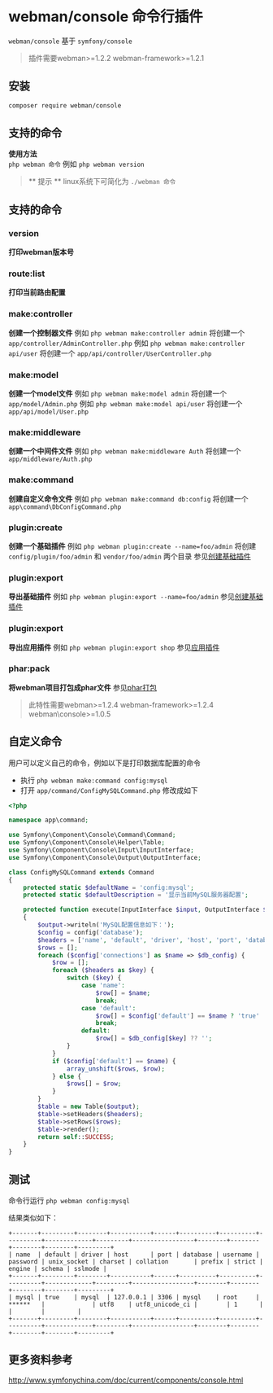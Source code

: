 # webman/console 命令行插件

`webman/console` 基于 `symfony/console`

> 插件需要webman>=1.2.2 webman-framework>=1.2.1

## 安装
 
```sh
composer require webman/console
```

## 支持的命令
**使用方法**  
`php webman 命令`
例如 `php webman version`  

> ** 提示 **
> linux系统下可简化为 `./webman 命令`

## 支持的命令
### version
**打印webman版本号**

### route:list
**打印当前路由配置**

### make:controller
**创建一个控制器文件** 
例如 `php webman make:controller admin` 将创建一个 `app/controller/AdminController.php`
例如 `php webman make:controller api/user` 将创建一个 `app/api/controller/UserController.php`

### make:model
**创建一个model文件**
例如 `php webman make:model admin` 将创建一个 `app/model/Admin.php`
例如 `php webman make:model api/user` 将创建一个 `app/api/model/User.php`

### make:middleware
**创建一个中间件文件**
例如 `php webman make:middleware Auth` 将创建一个 `app/middleware/Auth.php`

### make:command
**创建自定义命令文件**
例如 `php webman make:command db:config` 将创建一个 `app\command\DbConfigCommand.php`

### plugin:create
**创建一个基础插件**
例如 `php webman plugin:create --name=foo/admin` 将创建`config/plugin/foo/admin` 和 `vendor/foo/admin` 两个目录
参见[创建基础插件](../plugin/create.md)

### plugin:export
**导出基础插件**
例如 `php webman plugin:export --name=foo/admin` 
参见[创建基础插件](../plugin/create.md)

### plugin:export
**导出应用插件**
例如 `php webman plugin:export shop`
参见[应用插件](../plugin/app.md)

### phar:pack
**将webman项目打包成phar文件**
参见[phar打包](../others/phar.md)
> 此特性需要webman>=1.2.4 webman-framework>=1.2.4 webman\console>=1.0.5

## 自定义命令
用户可以定义自己的命令，例如以下是打印数据库配置的命令

* 执行 `php webman make:command config:mysql`
* 打开 `app/command/ConfigMySQLCommand.php` 修改成如下

```php
<?php

namespace app\command;

use Symfony\Component\Console\Command\Command;
use Symfony\Component\Console\Helper\Table;
use Symfony\Component\Console\Input\InputInterface;
use Symfony\Component\Console\Output\OutputInterface;

class ConfigMySQLCommand extends Command
{
    protected static $defaultName = 'config:mysql';
    protected static $defaultDescription = '显示当前MySQL服务器配置';

    protected function execute(InputInterface $input, OutputInterface $output)
    {
        $output->writeln('MySQL配置信息如下：');
        $config = config('database');
        $headers = ['name', 'default', 'driver', 'host', 'port', 'database', 'username', 'password', 'unix_socket', 'charset', 'collation', 'prefix', 'strict', 'engine', 'schema', 'sslmode'];
        $rows = [];
        foreach ($config['connections'] as $name => $db_config) {
            $row = [];
            foreach ($headers as $key) {
                switch ($key) {
                    case 'name':
                        $row[] = $name;
                        break;
                    case 'default':
                        $row[] = $config['default'] == $name ? 'true' : 'false';
                        break;
                    default:
                        $row[] = $db_config[$key] ?? '';
                }
            }
            if ($config['default'] == $name) {
                array_unshift($rows, $row);
            } else {
                $rows[] = $row;
            }
        }
        $table = new Table($output);
        $table->setHeaders($headers);
        $table->setRows($rows);
        $table->render();
        return self::SUCCESS;
    }
}
```
  
## 测试

命令行运行 `php webman config:mysql`

结果类似如下：
```
+-------+---------+--------+-----------+------+----------+----------+----------+-------------+---------+-----------------+--------+--------+--------+--------+---------+
| name  | default | driver | host      | port | database | username | password | unix_socket | charset | collation       | prefix | strict | engine | schema | sslmode |
+-------+---------+--------+-----------+------+----------+----------+----------+-------------+---------+-----------------+--------+--------+--------+--------+---------+
| mysql | true    | mysql  | 127.0.0.1 | 3306 | mysql    | root     | ******   |             | utf8    | utf8_unicode_ci |        | 1      |        |        |         |
+-------+---------+--------+-----------+------+----------+----------+----------+-------------+---------+-----------------+--------+--------+--------+--------+---------+
```

## 更多资料参考
http://www.symfonychina.com/doc/current/components/console.html

